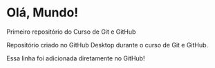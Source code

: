 # Olá, Mundo!
 Primeiro repositório do Curso de Git e GitHub

 Repositório criado no GitHub Desktop durante o curso de Git e GitHub. 

 Essa linha foi adicionada diretamente no GitHub!
